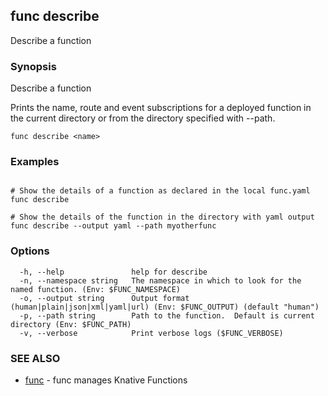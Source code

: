 ## func describe

Describe a function

### Synopsis

Describe a function

Prints the name, route and event subscriptions for a deployed function in
the current directory or from the directory specified with --path.


```
func describe <name>
```

### Examples

```

# Show the details of a function as declared in the local func.yaml
func describe

# Show the details of the function in the directory with yaml output
func describe --output yaml --path myotherfunc

```

### Options

```
  -h, --help               help for describe
  -n, --namespace string   The namespace in which to look for the named function. (Env: $FUNC_NAMESPACE)
  -o, --output string      Output format (human|plain|json|xml|yaml|url) (Env: $FUNC_OUTPUT) (default "human")
  -p, --path string        Path to the function.  Default is current directory (Env: $FUNC_PATH)
  -v, --verbose            Print verbose logs ($FUNC_VERBOSE)
```

### SEE ALSO

* [func](func.md)	 - func manages Knative Functions

